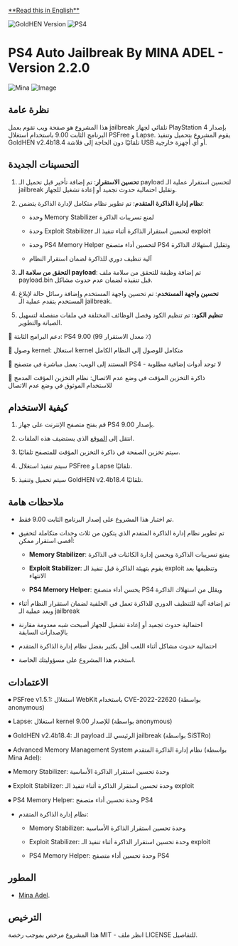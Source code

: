 [\*\*Read this in English\*\*](./README.md)

![GoldHEN Version](https://img.shields.io/badge/GoldHen-v2.4b18.3-yellow)
![PS4](https://img.shields.io/badge/PS4-9.00-blue)


# PS4 Auto Jailbreak By MINA ADEL - Version 2.2.0
![Mina](https://img.shields.io/badge/Mina%20-Adel-red?style=plastic)
![Image](https://github.com/minaadel551/test/blob/eced3a0072e8d12ec94680441dd7f2b38402091d/Images/readme.png)

## نظرة عامة

هذا المشروع هو صفحة ويب تقوم بعمل jailbreak تلقائي لجهاز PlayStation 4 بإصدار البرنامج الثابت 9.00 باستخدام استغلال PSFree و Lapse. يقوم المشروع بتحميل وتنفيذ GoldHEN v2.4b18.4 تلقائيًا دون الحاجة إلى فلاشة USB أو أي أجهزة خارجية.

## التحسينات الجديدة

1. **تحسين الاستقرار**: تم إضافة تأخير قبل تحميل الـ payload لتحسين استقرار عملية الـ jailbreak وتقليل احتمالية حدوث تجميد أو إعادة تشغيل للجهاز.

2. **نظام إدارة الذاكرة المتقدم**: تم تطوير نظام متكامل لإدارة الذاكرة يتضمن:

   * وحدة Memory Stabilizer لمنع تسريبات الذاكرة

   * وحدة Exploit Stabilizer لتحسين استقرار الذاكرة أثناء تنفيذ الـ exploit

   * وحدة PS4 Memory Helper لتحسين أداء متصفح PS4 وتقليل استهلاك الذاكرة

   * آلية تنظيف دوري للذاكرة لضمان استقرار النظام

3. **التحقق من سلامة الـ payload**: تم إضافة وظيفة للتحقق من سلامة ملف payload.bin قبل تنفيذه لضمان عدم حدوث مشاكل.

4. **تحسين واجهة المستخدم**: تم تحسين واجهة المستخدم وإضافة رسائل حالة لإبلاغ المستخدم بتقدم عملية الـ jailbreak.

5. **تنظيم الكود**: تم تنظيم الكود وفصل الوظائف المختلفة في ملفات منفصلة لتسهيل الصيانة والتطوير.

🎯 دعم البرامج الثابتة: PS4 9.00 (معدل الاستقرار 99 ٪)

🔗 وصول kernel: استغلال kernel متكامل للوصول إلى النظام الكامل

📱 المستند إلى الويب: يعمل مباشرة في متصفح PS4 - لا توجد أدوات إضافية مطلوبة

💾 ذاكرة التخزين المؤقت في وضع عدم الاتصال: نظام التخزين المؤقت المدمج للاستخدام الموثوق في وضع عدم الاتصال

## كيفية الاستخدام

1. قم بفتح متصفح الإنترنت على جهاز PS4 بإصدار 9.00.

2. انتقل إلى [الموقع](https://minaadel551.github.io/ps4host/) الذي يستضيف هذه الملفات.

3. سيتم تخزين الصفحة في ذاكرة التخزين المؤقت للمتصفح تلقائيًا.

4. سيتم تنفيذ استغلال PSFree و Lapse تلقائيًا.

5. سيتم تحميل وتنفيذ GoldHEN v2.4b18.4 تلقائيًا.

## ملاحظات هامة

* تم اختبار هذا المشروع على إصدار البرنامج الثابت 9.00 فقط.

* تم تطوير نظام إدارة الذاكرة المتقدم الذي يتكون من ثلاث وحدات متكاملة لتحقيق أقصى استقرار ممكن:

  * **Memory Stabilizer**: يمنع تسريبات الذاكرة ويحسن إدارة الكائنات في الذاكرة

  * **Exploit Stabilizer**: يقوم بتهيئة الذاكرة قبل تنفيذ الـ exploit وتنظيفها بعد الانتهاء

  * **PS4 Memory Helper**: يحسن أداء متصفح PS4 ويقلل من استهلاك الذاكرة

* تم إضافة آلية للتنظيف الدوري للذاكرة تعمل في الخلفية لضمان استقرار النظام أثناء وبعد عملية الـ jailbreak

* احتمالية حدوث تجميد أو إعادة تشغيل للجهاز أصبحت شبه معدومة مقارنة بالإصدارات السابقة

* احتمالية حدوث مشاكل أثناء اللعب أقل بكثير بفضل نظام إدارة الذاكرة المتقدم

* استخدم هذا المشروع على مسؤوليتك الخاصة.

## الاعتمادات

⦁	PSFree v1.5.1: استغلال WebKit باستخدام CVE-2022-22620 (بواسطة anonymous)

⦁	Lapse: استغلال kernel للإصدار 9.00 (بواسطة anonymous)

⦁	GoldHEN v2.4b18.4: الـ payload الرئيسي للـ jailbreak (بواسطة SiSTRo)

⦁ Advanced Memory Management System  نظام إدارة الذاكرة المتقدم (بواسطة Mina Adel):
	
⦁	Memory Stabilizer: وحدة تحسين استقرار الذاكرة الأساسية

⦁	Exploit Stabilizer: وحدة تحسين استقرار الذاكرة أثناء تنفيذ الـ exploit

⦁	PS4 Memory Helper: وحدة تحسين أداء متصفح PS4


* نظام إدارة الذاكرة المتقدم:

  * Memory Stabilizer: وحدة تحسين استقرار الذاكرة الأساسية

  * Exploit Stabilizer: وحدة تحسين استقرار الذاكرة أثناء تنفيذ الـ exploit

  * PS4 Memory Helper: وحدة تحسين أداء متصفح PS4

## المطور

* [Mina Adel](https://minaadel551.github.io).

## الترخيص

هذا المشروع مرخص بموجب رخصة MIT - انظر ملف LICENSE للتفاصيل.

